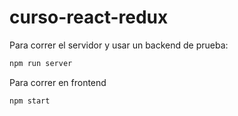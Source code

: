 # curso-react-redux
 
Para correr el servidor y usar un backend de prueba:

```sh  
npm run server

```

Para correr en frontend

```sh  
npm start

```
